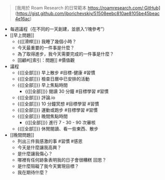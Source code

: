 > [我用於 Roam Research 的日常範本 https://roamresearch.com/·GitHub]
(https://gist.github.com/jborichevskiy/51508eebc810ae8105be45beac4e16ac)

- 每週議程（在不同的一天創建，並嵌入“/塊參考”）
- [[早上問題]]
     - {{[[滑桿]]}} 我睡了幾個小時？
     - 今天最重要的一件事是什麼？
     - 為了取得進步，我今天需要完成的一件事是什麼？
     - 回顧#[[索引：問題]] #價值觀
- 議程
    - {{[[全部]]}} 早上散步 #目標-健康 #習慣
    - {{[[全部]]}} 檢查日曆中已安排的活動 
    - {{[[全部]]}} 早上焦點時間
        - {{[[全部]]}} 閱讀 30 分鐘 #目標學習 #習慣
    - {{[[全部]]}} 評論.io 
    - {{[[全部]]}} 10 分鐘冥想 #目標學習 #習慣
    - {{[[全部]]}} 運動或跑步 #目標學習 #習慣
    - {{[[全部]]}} 晚間焦點時間
        - {{[[全部]]}} 進行 7 - 30 - 90 次審核
    - {{[[全部]]}} 休閒閱讀、看一些東西、散步
- [[晚間問題]]
     - 列出三件我感激的事 #習慣 #感恩
     - 今天是什麼讓我高興？
     - 是什麼讓我傷心？
     - 哪裡有任何跡象表明我的日子會很糟糕
回思？
     - 是什麼阻礙了我今天實現目標？
     - 我在期待什麼？